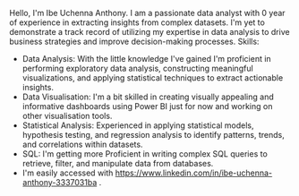 Hello, I'm Ibe Uchenna Anthony. I am a passionate data analyst with 0 year of experience in extracting insights from complex datasets. I'm yet to demonstrate a track record of utilizing my expertise in data analysis to drive business strategies and improve decision-making processes.
Skills:
- Data Analysis: With the little knowledge I've gained I'm proficient in performing exploratory data analysis, constructing meaningful visualizations, and applying statistical techniques to extract actionable insights.
- Data Visualisation: I'm a bit skilled in creating visually appealing and informative dashboards using Power BI just for now and working on other visualisation tools. 
- Statistical Analysis: Experienced in applying statistical models, hypothesis testing, and regression analysis to identify patterns, trends, and correlations within datasets.
- SQL: I'm getting more Proficient in writing complex SQL queries to retrieve, filter, and manipulate data from databases.
- I'm easily accessed with https://www.linkedin.com/in/ibe-uchenna-anthony-3337031ba . 
